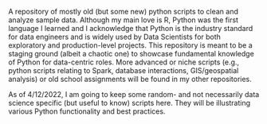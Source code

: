 A repository of mostly old (but some new) python scripts to clean and analyze sample data. Although my main love is R, Python was the first language I learned and I acknowledge that Python is the industry standard for data engineers and is widely used by Data Scientists for both exploratory and production-level projects. This repository is meant to be a staging ground (albeit a chaotic one) to showcase fundamental knowledge of Python for data-centric roles. More advanced or niche scripts (e.g., python scripts relating to Spark, database interactions, GIS/geospatial analysis) or old school assignments will be found in my other repositories.As of 4/12/2022, I am going to keep some random- and not necessarily data science specific (but useful to know) scripts here. They will be illustrating various Python functionality and best practices.